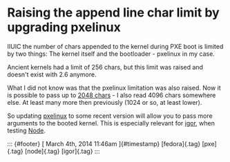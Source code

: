 Raising the append line char limit by upgrading pxelinux
========================================================

IIUIC the number of chars appended to the kernel during PXE boot is
limited by two things: The kernel itself and the bootloader - pxelinux
in my case.

Ancient kernels had a limit of 256 chars, but this limit was raised and
doesn't exist with 2.6 anymore.

What I did not know was that the pxelinux limitation was also raised.
Now it is possible to pass up to [2048
chars](http://www.syslinux.org/archives/2010-July/015258.html) - I also
read 4096 chars somewhere else. At least many more then previously (1024
or so, at least lower).

So updating [pxelinux](http://www.syslinux.org/wiki/index.php/PXELINUX)
to some recent version will allow you to pass more arguments to the
booted kernel. This is especially relevant for
[igor](https://github.com/fabiand/igor/), when testing
[Node](http://www.ovirt.org/Node).

::: {#footer}
[ March 4th, 2014 11:46am ]{#timestamp} [fedora]{.tag} [pxe]{.tag}
[node]{.tag} [igor]{.tag}
:::
